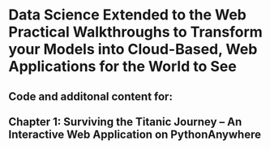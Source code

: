 <H1>Data Science Extended to the Web<BR>Practical Walkthroughs to Transform your Models into Cloud-Based, Web Applications for the World to See</H1>
<H2>Code and additonal content for:<BR><BR>
Chapter 1: Surviving the Titanic Journey – An Interactive Web Application on PythonAnywhere</H2>
